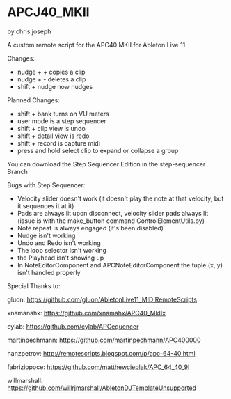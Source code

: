 # APCJ40_MKII
by chris joseph

A custom remote script for the APC40 MKII for Ableton Live 11. 

Changes:

- nudge + + copies a clip 
- nudge + - deletes a clip 
- shift + nudge now nudges 

Planned Changes: 

- shift + bank turns on VU meters 
- user mode is a step sequencer
- shift + clip view is undo 
- shift + detail view is redo 
- shift + record is capture midi
- press and hold select clip to expand or collapse a group


You can download the Step Sequencer Edition in the step-sequencer Branch
 
Bugs with Step Sequencer: 

- Velocity slider doesn't work (it doesn't play the note at that velocity, but it sequences it at it) 
- Pads are always lit upon disconnect, velocity slider pads always lit (issue is with the make_button command ControlElementUtils.py)
- Note repeat is always engaged (it's been disabled)
- Nudge isn't working 
- Undo and Redo isn't working
- The loop selector isn't working 
- the Playhead isn't showing up
- In NoteEditorComponent and APCNoteEditorComponent the tuple (x, y) isn't handled properly 

Special Thanks to: 

gluon: https://github.com/gluon/AbletonLive11_MIDIRemoteScripts

xnamanahx: https://github.com/xnamahx/APC40_MkIIx

cylab: https://github.com/cylab/APCequencer

martinpechmann: https://github.com/martinpechmann/APC400000

hanzpetrov: http://remotescripts.blogspot.com/p/apc-64-40.html

fabriziopoce: https://github.com/matthewcieplak/APC_64_40_9l  

willmarshall: https://github.com/willrjmarshall/AbletonDJTemplateUnsupported
